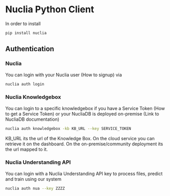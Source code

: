 # Nuclia Python Client

In order to install

```bash
pip install nuclia
```

## Authentication

### Nuclia

You can login with your Nuclia user (How to signup) via

```bash
nuclia auth login
```


### Nuclia Knowledgebox

You can login to a specific knowledgebox if you have a Service Token (How to get a Service Token) or your NucliaDB is deployed on-premise (Link to NucliaDB documentation)

```bash
nuclia auth knowledgebox -kb KB_URL --key SERVICE_TOKEN
```

KB_URL its the url of the Knowledge Box. On the cloud service you can retrieve it on the dashboard. On the on-premise/community deployment its the url mapped to it.


### Nuclia Understanding API

You can login with a Nuclia Understanding API key to process files, predict and train using our system

```bash
nuclia auth nua --key ZZZZ
```
